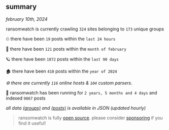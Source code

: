 
## summary
_february 10th, 2024_

ransomwatch is currently crawling `324` sites belonging to `173` unique groups

⏲ there have been `19` posts within the `last 24 hours`

🦈 there have been `121` posts within the `month of february`

🪐 there have been `1072` posts within the `last 90 days`

🏚 there have been `410` posts within the `year of 2024`

_⚙️ there are currently `116` online hosts & `104` custom parsers._

🦕 ransomwatch has been running for `2 years, 5 months and 4 days` and indexed `9867` posts

_all data  [(groups)](http://ransomwhat.telemetry.ltd/groups) and [(posts)](http://ransomwhat.telemetry.ltd/posts) is available in JSON (updated hourly)_

> ransomwatch is fully [open source](https://github.com/joshhighet/ransomwatch#ransomwatch--). please consider [sponsoring](https://github.com/sponsors/joshhighet) if you find it useful!
